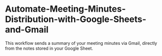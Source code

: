 # Automate-Meeting-Minutes-Distribution-with-Google-Sheets-and-Gmail
This workflow sends a summary of your meeting minutes via Gmail, directly from the notes stored in your Google Sheet.
